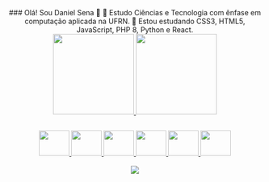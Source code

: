 <div align="center">
  ### Olá! Sou Daniel Sena 👋
  🔭 Estudo Ciências e Tecnologia com ênfase em computação aplicada na UFRN.
  🌱 Estou estudando CSS3, HTML5, JavaScript, PHP 8, Python e React.
</div>

<div align="center">
  <a href = "https://github.com/Daniel-sena-dev">
  <img height="160em" src="https://github-readme-stats-sigma-five.vercel.app/api?username=Daniel-sena-dev&show_icons=true&theme=dark&include_all_commits=true&count_private=true"/>
  <img height="160em" src="https://github-readme-stats-sigma-five.vercel.app/api/top-langs/?username=Daniel-sena-dev&layout=compact&langs_count=7&theme=dark"/>
</div>

##
<div align="center">
  <a href = "https://github.com/Daniel-sena-dev">
  <img height="50" width="60" src="https://cdn.jsdelivr.net/gh/devicons/devicon/icons/css3/css3-original.svg" />
  <img height="50" width="60" src="https://cdn.jsdelivr.net/gh/devicons/devicon/icons/html5/html5-original.svg" />
  <img height="50" width="60" src="https://cdn.jsdelivr.net/gh/devicons/devicon/icons/javascript/javascript-original.svg" />
  <img height="50" width="60" src="https://cdn.jsdelivr.net/gh/devicons/devicon/icons/php/php-original.svg" />
  <img height="50" width="60" src="https://cdn.jsdelivr.net/gh/devicons/devicon/icons/python/python-original.svg" />
  <img height="50" width="60" src="https://cdn.jsdelivr.net/gh/devicons/devicon/icons/react/react-original.svg" />
</div>        
<div align="center">
  <br>
  <img src="http://github-readme-streak-stats.herokuapp.com?user=Daniel-sena-dev&theme=dark&hide_border=true&background=DD272700" />
</div>
